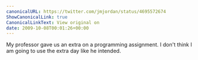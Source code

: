 ```yaml
---
canonicalURL: https://twitter.com/jmjordan/status/4695572674
ShowCanonicalLink: true
CanonicalLinkText: View original on
date: 2009-10-08T00:01:26+00:00
---
```

My professor gave us an extra on a programming assignment. I don't think I am going to use the extra day like he intended.